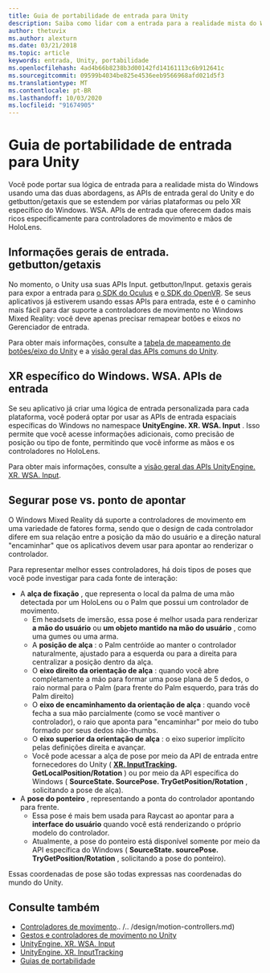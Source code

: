 ```yaml
---
title: Guia de portabilidade de entrada para Unity
description: Saiba como lidar com a entrada para a realidade mista do Windows no Unity.
author: thetuvix
ms.author: alexturn
ms.date: 03/21/2018
ms.topic: article
keywords: entrada, Unity, portabilidade
ms.openlocfilehash: 4ad4b66b8238b3d00142fd14161113c6b912641c
ms.sourcegitcommit: 09599b4034be825e4536eeb9566968afd021d5f3
ms.translationtype: MT
ms.contentlocale: pt-BR
ms.lasthandoff: 10/03/2020
ms.locfileid: "91674905"
---
```

# <a name="input-porting-guide-for-unity"></a>Guia de portabilidade de entrada para Unity

Você pode portar sua lógica de entrada para a realidade mista do Windows usando uma das duas abordagens, as APIs de entrada geral do Unity e do getbutton/getaxis que se estendem por várias plataformas ou pelo XR específico do Windows. WSA. APIs de entrada que oferecem dados mais ricos especificamente para controladores de movimento e mãos de HoloLens.

## <a name="general-inputgetbuttongetaxis-apis"></a>Informações gerais de entrada. getbutton/getaxis

No momento, o Unity usa suas APIs Input. getbutton/Input. getaxis gerais para expor a entrada para [o SDK do Oculus](https://docs.unity3d.com/Manual/OculusControllers.html) e [o SDK do OpenVR](https://docs.unity3d.com/Manual/OpenVRControllers.html). Se seus aplicativos já estiverem usando essas APIs para entrada, este é o caminho mais fácil para dar suporte a controladores de movimento no Windows Mixed Reality: você deve apenas precisar remapear botões e eixos no Gerenciador de entrada.

Para obter mais informações, consulte a [tabela de mapeamento de botões/eixo do Unity](../unity/gestures-and-motion-controllers-in-unity.md#unity-buttonaxis-mapping-table) e a [visão geral das APIs comuns do Unity](../unity/gestures-and-motion-controllers-in-unity.md#common-unity-apis-inputgetbuttongetaxis).

## <a name="windows-specific-xrwsainput-apis"></a>XR específico do Windows. WSA. APIs de entrada

Se seu aplicativo já criar uma lógica de entrada personalizada para cada plataforma, você poderá optar por usar as APIs de entrada espaciais específicas do Windows no namespace **UnityEngine. XR. WSA. Input** . Isso permite que você acesse informações adicionais, como precisão de posição ou tipo de fonte, permitindo que você informe as mãos e os controladores no HoloLens.

Para obter mais informações, consulte a [visão geral das APIs UnityEngine. XR. WSA. Input](../unity/gestures-and-motion-controllers-in-unity.md#windows-specific-apis-xrwsainput).

## <a name="grip-pose-vs-pointing-pose"></a>Segurar pose vs. ponto de apontar

O Windows Mixed Reality dá suporte a controladores de movimento em uma variedade de fatores forma, sendo que o design de cada controlador difere em sua relação entre a posição da mão do usuário e a direção natural "encaminhar" que os aplicativos devem usar para apontar ao renderizar o controlador.

Para representar melhor esses controladores, há dois tipos de poses que você pode investigar para cada fonte de interação:

* A **alça de fixação** , que representa o local da palma de uma mão detectada por um HoloLens ou o Palm que possui um controlador de movimento.
    * Em headsets de imersão, essa pose é melhor usada para renderizar **a mão do usuário** ou **um objeto mantido na mão do usuário** , como uma gumes ou uma arma.
    * A **posição de alça** : o Palm centróide ao manter o controlador naturalmente, ajustado para a esquerda ou para a direita para centralizar a posição dentro da alça.
    * O **eixo direito da orientação de alça** : quando você abre completamente a mão para formar uma pose plana de 5 dedos, o raio normal para o Palm (para frente do Palm esquerdo, para trás do Palm direito)
    * O **eixo de encaminhamento da orientação de alça** : quando você fecha a sua mão parcialmente (como se você mantiver o controlador), o raio que aponta para "encaminhar" por meio do tubo formado por seus dedos não-thumbs.
    * O **eixo superior da orientação de alça** : o eixo superior implícito pelas definições direita e avançar.
    * Você pode acessar a alça de pose por meio da API de entrada entre fornecedores do Unity ( **[XR. InputTracking](https://docs.unity3d.com/ScriptReference/XR.InputTracking.html). GetLocalPosition/Rotation** ) ou por meio da API específica do Windows ( **SourceState. SourcePose. TryGetPosition/Rotation** , solicitando a pose de alça).
* A **pose do ponteiro** , representando a ponta do controlador apontando para frente.
    * Essa pose é mais bem usada para Raycast ao apontar para a **interface do usuário** quando você está renderizando o próprio modelo do controlador.
    * Atualmente, a pose do ponteiro está disponível somente por meio da API específica do Windows ( **SourceState. sourcePose. TryGetPosition/Rotation** , solicitando a pose do ponteiro).

Essas coordenadas de pose são todas expressas nas coordenadas do mundo do Unity.

## <a name="see-also"></a>Consulte também
* [Controladores de movimento]().. /.. /design/motion-controllers.md)
* [Gestos e controladores de movimento no Unity](../unity/gestures-and-motion-controllers-in-unity.md)
* [UnityEngine. XR. WSA. Input](https://docs.unity3d.com/ScriptReference/XR.WSA.Input.InteractionManager.html)
* [UnityEngine. XR. InputTracking](https://docs.unity3d.com/ScriptReference/XR.InputTracking.html)
* [Guias de portabilidade](porting-guides.md)
